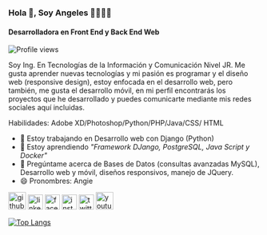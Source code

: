 ### Hola 👋, Soy Angeles 👩🏽‍💻✨
#### **Desarrolladora en Front End y Back End Web**

![Profile views](https://gpvc.arturio.dev/angelesOct) 

Soy Ing. En Tecnologías de la Información y Comunicación Nivel JR. 
Me gusta aprender nuevas tecnologías y mi pasión es programar y el diseño web (responsive design), estoy enfocada en el desarrollo web, pero también, me gusta el desarrollo móvil, en mi perfil encontrarás los proyectos que he desarrollado y puedes comunicarte mediante mis redes sociales aquí incluidas. 

Habilidades: Adobe XD/Photoshop/Python/PHP/Java/CSS/ HTML

- 🔭 Estoy trabajando en Desarrollo web con Django (Python) 
- 🌱 Estoy aprendiendo *"Framework DJango, PostgreSQL, Java Script y Docker"* 
- 💬 Pregúntame acerca de Bases de Datos (consultas avanzadas MySQL), Desarrollo web y móvil, diseños responsivos, manejo de JQuery.  
- 😄 Pronombres: Angie 


[<img src='https://user-images.githubusercontent.com/37378856/130276980-0504752d-db8a-4eb6-9a72-e25f31b757ae.png' alt='github' height='35'>](https://github.com/angelesOct)  [<img src='https://user-images.githubusercontent.com/37378856/130276017-543e8d4c-a92f-43dd-8acb-0697b363eb41.png' alt='linkedin' height='30'>](https://www.linkedin.com/in/angeles-octaviano-497358180/)  [<img src='https://user-images.githubusercontent.com/37378856/130275806-c1a2f293-b7dc-4bd8-ad38-9b552158f889.png' alt='facebook' height='30'>](https://www.facebook.com/angeles47313)  [<img src='https://user-images.githubusercontent.com/37378856/130275434-5080ea79-7ea5-438a-b3ae-ce8a3f4bd7f5.png' alt='instagram' height='30'>](https://www.instagram.com/angeles_octaviano/)  [<img src='https://user-images.githubusercontent.com/37378856/130275708-94cf48ae-c47f-4531-9f61-e939b5d60785.png' alt='twitter' height='30'>](https://twitter.com/angieOctaviano0) [<img src='https://user-images.githubusercontent.com/37378856/130277462-b3c800b6-e7ff-4f6e-a6f4-5fd8375ab9f8.png' alt='youtube' height='35'>](https://www.youtube.com/channel/UCj_eMpklToyM41QCGjxeMTg) 

[![Top Langs](https://github-readme-stats.vercel.app/api/top-langs/?username=angeles&repo=github-readme-stats&theme=material-palenight)](https://github.com/anuraghazra/github-readme-stats&theme=material-palenight)
<!---
angelesOct/angelesOct is a ✨ special ✨ repository because its `README.md` (this file) appears on your GitHub profile.
You can click the Preview link to take a look at your changes.
--->
